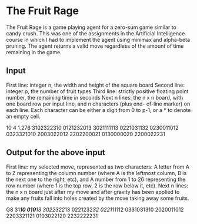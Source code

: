 # The Fruit Rage
The Fruit Rage is a game playing agent for a zero-sum game similar to candy crush. This was one of the assignments in the Artificial Intelligence course in which I had to implement the agent using minimax and alpha-beta pruning. The agent returns a valid move regardless of the amount of time remaining in the game.

## Input

First line: integer n, the width and height of the square board
Second line: integer p, the number of fruit types
Third line: strictly positive floating point number, the remaining time in seconds
Next n lines: the n x n board, with one board row per input line, and n characters (plus end- of-line marker) on each line. Each character can be either a digit from 0 to p-1, or a * to denote an empty cell.

10
4
1.276
3102322310
0121232013
3021111113
0221031132
0230011012
0323321010
2003022012
2202200021
0130000020
2200022231

## Output for the above input

First line: my selected move, represented as two characters:
A letter from A to Z representing the column number (where A is the leftmost column, B is the next one to the right, etc), and
A number from 1 to 26 representing the row number (where 1 is the top row, 2 is the row below it, etc).
Next n lines: the n x n board just after my move and after gravity has been applied to make any fruits fall into holes created by the move taking away some fruits.

G8
31******10
010*****13
3022322*13
0221232*32
0221111*12
0331031310
2020011012
2203321121
0103022120
2232222231



